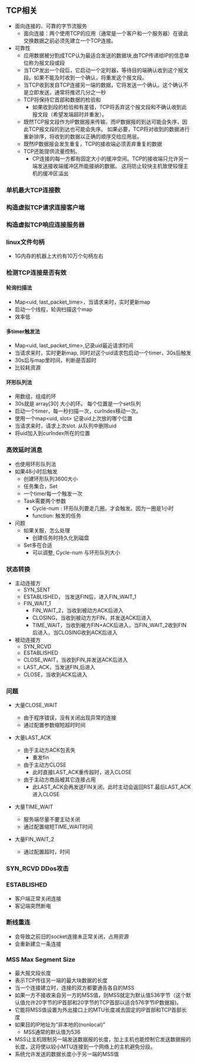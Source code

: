 ## TCP相关
 * 面向连接的、可靠的字节流服务
   + 面向连接：两个使用TCP的应用（通常是一个客户和一个服务器）在彼此交换数据之前必须先建立一个TCP连接。
 * 可靠性
   + 应用数据被分割成TCP认为最适合发送的数据块,由TCP传递给IP的信息单位称为报文段或段
   + 当TCP发出一个段后，它启动一个定时器，等待目的端确认收到这个报文段。如果不能及时收到一个确认，将重发这个报文段。
   + 当TCP收到发自TCP连接另一端的数据，它将发送一个确认。这个确认不是立即发送，通常将推迟几分之一秒
   + TCP将保持它首部和数据的检验和
     - 如果收到段的检验和有差错，TCP将丢弃这个报文段和不确认收到此报文段（希望发端超时并重发）。
   + 既然TCP报文段作为IP数据报来传输，而IP数据报的到达可能会失序，因此TCP报文段的到达也可能会失序。
   如果必要，TCP将对收到的数据进行重新排序，将收到的数据以正确的顺序交给应用层。
   + 既然IP数据报会发生重复，TCP的接收端必须丢弃重复的数据
   + TCP还能提供流量控制。
     - CP连接的每一方都有固定大小的缓冲空间。TCP的接收端只允许另一端发送接收端缓冲区所能接纳的数据。
     这将防止较快主机致使较慢主机的缓冲区溢出

### 单机最大TCP连接数

### 构造虚拟TCP请求连接客户端

### 构造虚拟TCP响应连接服务器

### linux文件句柄
 * 1G内存的机器上大约有10万个句柄左右
 
### 检测TCP连接是否有效

#### 轮询扫描法
 * Map<uid, last_packet_time>，当请求来时，实时更新map
 * 启动一个线程，轮询扫描这个map
 * 效率低

#### 多timer触发法
 * Map<uid, last_packet_time>,记录uid最近请求时间
 * 当请求来时，实时更新map, 同时对这个uid请求包启动一个timer，30s后触发
 * 30s后与map里时间，判断是否超时
 * 比较耗资源
 
#### 环形队列法
 * 用数组，组成的环
 * 30s就是 array[30] 大小的环。 每个位置是一个set队列
 * 启动一个timer，每一秒扫描一次，curIndex移动一次。
 * 使用一个map<uid, slot> 记录uid上次放的哪个位置
 * 当请求来时，请求上次slot. 从队列中删除uid
 * 将uid加入到curIndex所在的位置 
 
### 高效延时消息
 * 也使用环形队列法
 * 如果48小时后触发
   + 创建环形队列3600大小
   + 任务集合，Set<Task>
   + 一个timer每一个触发一次
   + Task需要两个参数
      - Cycle-num : 环形队列要走几圈，才会触发。因为一圈是1小时
      - function: 触发的任务
 * 问题
   + 如果关服，怎么处理
      - 创建任务时持久化到磁盘
   + Set多在合适
      - 可以调整, Cycle-num 与环形队列大小
 
### 状态转换
 * 主动连接方
   + SYN_SENT
   + ESTABLISHED， 当发送FIN后，进入FIN_WAIT_1
   + FIN_WAIT_1
      - FIN_WAIT_2，当收到被动方ACK后进入
      - CLOSING，当收到被动方方FIN，并发送ACK后进入
      - TIME_WAIT，当收到被方FIN+ACK后进入，当FIN_WAIT_2收到FIN后进入，当CLOSING收到ACK后进入
 * 被动连接方
   + SYN_RCVD
   + ESTABLISHED
   + CLOSE_WAIT，当收到FIN,并发送ACK后进入
   + LAST_ACK，当发送FIN,后进入
   + CLOSE，当收到ACK后进入
 
### 
### 问题
 * 大量CLOSE_WAIT
   + 由于程序错误，没有关闭出现异常的连接
   + 通过配置参数缩短超时时间
 
 * 大量LAST_ACK
   + 由于主动方ACK包丢失
     - 重发fin
   + 由于主动方CLOSE
     - 此时直接LAST_ACK重传超时，进入CLOSE
   + 由于主动方商品被其它连接占用
     - 此LAST_ACK会再发送FIN关闭，此时主动会返回RST.最后LAST_ACK进入CLOSE
 
 * 大量TIME_WAIT
   + 服务端尽量不要主动关闭
   + 通过配置缩短TIME_WAIT时间
 
 * 大量FIN_WAIT_2
   + 通过配置超时，时间
   
   
### SYN_RCVD DDos攻击

### ESTABLISHED
 * 客户端正常关闭连接
 * 客记端突然断电
 
###
 
### 断线重连
 * 会导致之前旧的socket连接未正常关闭，占用资源
 * 会重新建立一条连接
 
### MSS Max Segment Size
 * 最大报文段长度
 * 表示TCP传往另一端的最大块数据的长度
 * 当一个连接建立时，连接的双方都要通告各自的MSS
 * 如果一方不接收来自另一方的MSS值，则MSS就定为默认值536字节（这个默认值允许20字节的IP首部和20字节的TCP首部以适合576字节IP数据报)。
 * 它能将MSS值设置为外出接口上的MTU长度减去固定的IP首部和TCP首部长度
 * 如果目的IP地址为“非本地的(nonlocal)”
   + MSS通常的默认值为536
 * MSS让主机限制另一端发送数据报的长度，加上主机也能控制它发送数据报的长度，这将使以较小MTU连接到一个网络上的主机避免分段。
 * 系统允许发送的数据长度小于另一端的MSS值